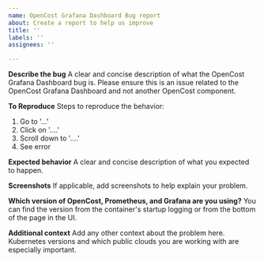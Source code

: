 ```yaml
---
name: OpenCost Grafana Dashboard Bug report
about: Create a report to help us improve
title: ''
labels: ''
assignees: ''

---
```


**Describe the bug**
A clear and concise description of what the OpenCost Grafana Dashboard bug is. Please ensure this is an issue related to the OpenCost Grafana Dashboard and not another OpenCost component.

**To Reproduce**
Steps to reproduce the behavior:
1. Go to '...'
2. Click on '....'
3. Scroll down to '....'
4. See error

**Expected behavior**
A clear and concise description of what you expected to happen.

**Screenshots**
If applicable, add screenshots to help explain your problem.

**Which version of OpenCost, Prometheus, and Grafana are you using?**
You can find the version from the container's startup logging or from the bottom of the page in the UI.

**Additional context**
Add any other context about the problem here. Kubernetes versions and which public clouds you are working with are especially important.
